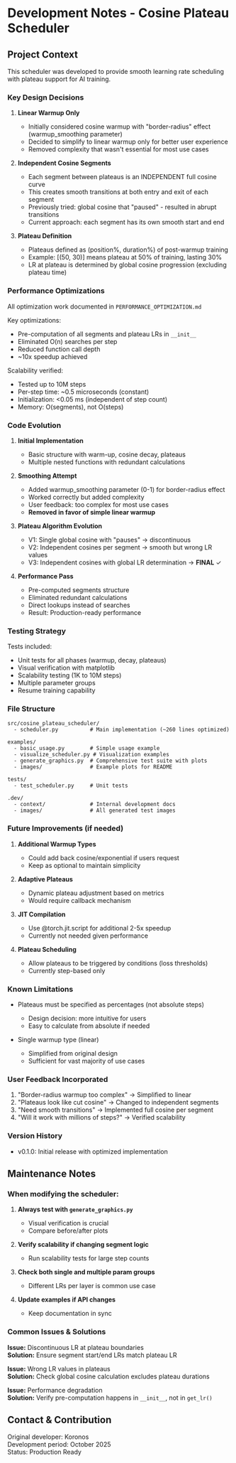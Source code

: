 # Development Notes - Cosine Plateau Scheduler

## Project Context

This scheduler was developed to provide smooth learning rate scheduling with plateau support for AI training.

### Key Design Decisions

1. **Linear Warmup Only**
   - Initially considered cosine warmup with "border-radius" effect (warmup_smoothing parameter)
   - Decided to simplify to linear warmup only for better user experience
   - Removed complexity that wasn't essential for most use cases

2. **Independent Cosine Segments**
   - Each segment between plateaus is an INDEPENDENT full cosine curve
   - This creates smooth transitions at both entry and exit of each segment
   - Previously tried: global cosine that "paused" - resulted in abrupt transitions
   - Current approach: each segment has its own smooth start and end

3. **Plateau Definition**
   - Plateaus defined as (position%, duration%) of post-warmup training
   - Example: [(50, 30)] means plateau at 50% of training, lasting 30%
   - LR at plateau is determined by global cosine progression (excluding plateau time)

### Performance Optimizations

All optimization work documented in `PERFORMANCE_OPTIMIZATION.md`

Key optimizations:
- Pre-computation of all segments and plateau LRs in `__init__`
- Eliminated O(n) searches per step
- Reduced function call depth
- ~10x speedup achieved

Scalability verified:
- Tested up to 10M steps
- Per-step time: ~0.5 microseconds (constant)
- Initialization: <0.05 ms (independent of step count)
- Memory: O(segments), not O(steps)

### Code Evolution

1. **Initial Implementation**
   - Basic structure with warm-up, cosine decay, plateaus
   - Multiple nested functions with redundant calculations

2. **Smoothing Attempt**
   - Added warmup_smoothing parameter (0-1) for border-radius effect
   - Worked correctly but added complexity
   - User feedback: too complex for most use cases
   - **Removed in favor of simple linear warmup**

3. **Plateau Algorithm Evolution**
   - V1: Single global cosine with "pauses" → discontinuous
   - V2: Independent cosines per segment → smooth but wrong LR values
   - V3: Independent cosines with global LR determination → **FINAL** ✓

4. **Performance Pass**
   - Pre-computed segments structure
   - Eliminated redundant calculations
   - Direct lookups instead of searches
   - Result: Production-ready performance

### Testing Strategy

Tests included:
- Unit tests for all phases (warmup, decay, plateaus)
- Visual verification with matplotlib
- Scalability testing (1K to 10M steps)
- Multiple parameter groups
- Resume training capability

### File Structure

```
src/cosine_plateau_scheduler/
  - scheduler.py          # Main implementation (~260 lines optimized)
  
examples/
  - basic_usage.py        # Simple usage example
  - visualize_scheduler.py # Visualization examples
  - generate_graphics.py  # Comprehensive test suite with plots
  - images/               # Example plots for README
  
tests/
  - test_scheduler.py     # Unit tests
  
.dev/
  - context/              # Internal development docs
  - images/               # All generated test images
```

### Future Improvements (if needed)

1. **Additional Warmup Types**
   - Could add back cosine/exponential if users request
   - Keep as optional to maintain simplicity

2. **Adaptive Plateaus**
   - Dynamic plateau adjustment based on metrics
   - Would require callback mechanism

3. **JIT Compilation**
   - Use @torch.jit.script for additional 2-5x speedup
   - Currently not needed given performance

4. **Plateau Scheduling**
   - Allow plateaus to be triggered by conditions (loss thresholds)
   - Currently step-based only

### Known Limitations

- Plateaus must be specified as percentages (not absolute steps)
  - Design decision: more intuitive for users
  - Easy to calculate from absolute if needed

- Single warmup type (linear)
  - Simplified from original design
  - Sufficient for vast majority of use cases

### User Feedback Incorporated

1. "Border-radius warmup too complex" → Simplified to linear
2. "Plateaus look like cut cosine" → Changed to independent segments
3. "Need smooth transitions" → Implemented full cosine per segment
4. "Will it work with millions of steps?" → Verified scalability

### Version History

- v0.1.0: Initial release with optimized implementation

## Maintenance Notes

### When modifying the scheduler:

1. **Always test with `generate_graphics.py`**
   - Visual verification is crucial
   - Compare before/after plots

2. **Verify scalability if changing segment logic**
   - Run scalability tests for large step counts

3. **Check both single and multiple param groups**
   - Different LRs per layer is common use case

4. **Update examples if API changes**
   - Keep documentation in sync

### Common Issues & Solutions

**Issue:** Discontinuous LR at plateau boundaries  
**Solution:** Ensure segment start/end LRs match plateau LR

**Issue:** Wrong LR values in plateaus  
**Solution:** Check global cosine calculation excludes plateau durations

**Issue:** Performance degradation  
**Solution:** Verify pre-computation happens in `__init__`, not in `get_lr()`

## Contact & Contribution

Original developer: Koronos  
Development period: October 2025  
Status: Production Ready



